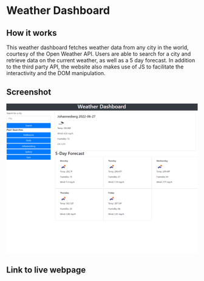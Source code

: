 # Weather Dashboard

## How it works

This weather dashboard fetches weather data from any city in the world, courtesy of the Open Weather API. Users are able to search for a city and retrieve data on the current weather, as well as a 5 day forecast. In addition to the third party API, the website also makes use of JS to facilitate the interactivity and the DOM manipulation.

## Screenshot

![Image of functional page](./assets/images/Screenshot%202022-06-27%20165903.png)

## Link to live webpage

